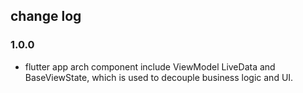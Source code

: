 ## change log

### 1.0.0

- flutter app arch component include ViewModel LiveData and BaseViewState, which is used to decouple
  business logic and UI.
